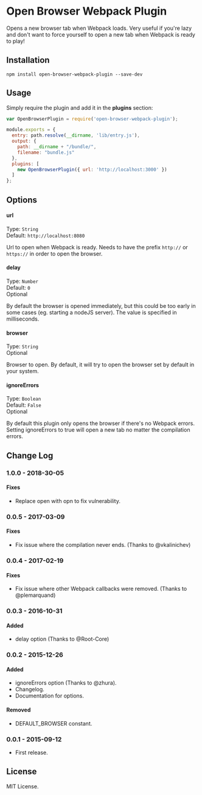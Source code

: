 # Open Browser Webpack Plugin
Opens a new browser tab when Webpack loads. Very useful if you're lazy and don't want to force yourself to open a new tab when Webpack is ready to play!

## Installation

```
npm install open-browser-webpack-plugin --save-dev
```

## Usage

Simply require the plugin and add it in the **plugins** section:

```javascript
var OpenBrowserPlugin = require('open-browser-webpack-plugin');

module.exports = {
  entry: path.resolve(__dirname, 'lib/entry.js'),
  output: {
    path: __dirname + "/bundle/",
    filename: "bundle.js"
  },
  plugins: [
    new OpenBrowserPlugin({ url: 'http://localhost:3000' })
  ]
};
```

## Options

#### url

Type: `String`<br>
Default: `http://localhost:8080`

Url to open when Webpack is ready. Needs to have the prefix `http://` or `https://` in order to open the browser.

#### delay

Type: `Number`<br>
Default: `0`<br>
Optional

By default the browser is opened immediately, but this could be too early in some cases (eg. starting a nodeJS server).
The value is specified in milliseconds.

#### browser

Type: `String`<br>
Optional

Browser to open. By default, it will try to open the browser set by default in your system.

#### ignoreErrors

Type: `Boolean`<br>
Default: `False`<br>
Optional

By default this plugin only opens the browser if there's no Webpack errors. Setting ignoreErrors to true will open a new tab no matter the compilation errors.

## Change Log

### 1.0.0 - 2018-30-05
#### Fixes
- Replace open with opn to fix vulnerability.

### 0.0.5 - 2017-03-09
#### Fixes
- Fix issue where the compilation never ends. (Thanks to @vkalinichev)

### 0.0.4 - 2017-02-19
#### Fixes
- Fix issue where other Webpack callbacks were removed. (Thanks to @plemarquand)

### 0.0.3 - 2016-10-31
#### Added
- delay option (Thanks to @Root-Core)

### 0.0.2 - 2015-12-26
#### Added
- ignoreErrors option (Thanks to @zhura).
- Changelog.
- Documentation for options.

#### Removed
- DEFAULT_BROWSER constant.

### 0.0.1 - 2015-09-12
- First release.

## License

MIT License.
